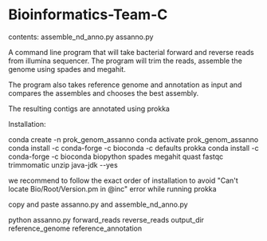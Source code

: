 # Bioinformatics-Team-C 

contents:
assemble_nd_anno.py
assanno.py

A command line program that will take bacterial forward and reverse reads from illumina sequencer. The program will trim the reads, assemble the genome using spades and megahit.

The program also takes reference genome and annotation as input and compares the assembles and chooses the best assembly. 

The resulting contigs are annotated using prokka

Installation:

conda create -n prok_genom_assanno
conda activate prok_genom_assanno
conda install -c conda-forge -c bioconda -c defaults prokka
conda install -c conda-forge -c bioconda biopython spades megahit quast fastqc trimmomatic unzip java-jdk --yes

we recommend to follow the exact order of installation to avoid "Can't locate Bio/Root/Version.pm in @inc" error while running prokka

copy and paste assanno.py and assemble_nd_anno.py

python assanno.py forward_reads reverse_reads output_dir reference_genome reference_annotation


